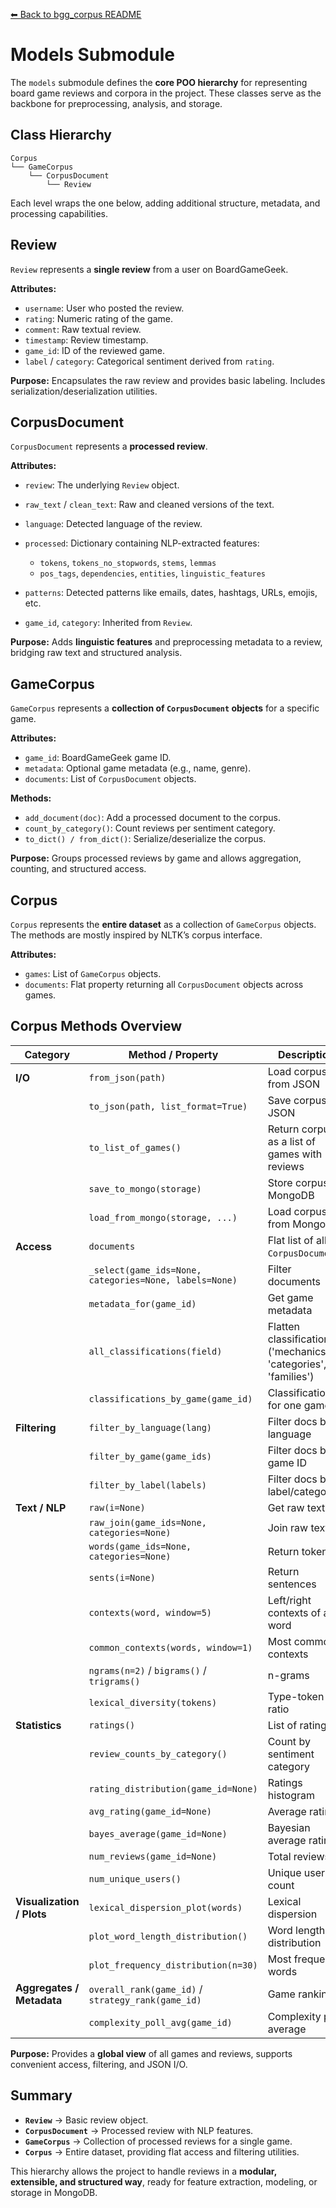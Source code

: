 [⬅ Back to bgg_corpus README](../README.md)

# Models Submodule

The `models` submodule defines the **core POO hierarchy** for representing board game reviews and corpora in the project. These classes serve as the backbone for preprocessing, analysis, and storage.

## Class Hierarchy

```
Corpus
└── GameCorpus
    └── CorpusDocument
        └── Review
```

Each level wraps the one below, adding additional structure, metadata, and processing capabilities.

## Review

`Review` represents a **single review** from a user on BoardGameGeek.

**Attributes:**

- `username`: User who posted the review.
- `rating`: Numeric rating of the game.
- `comment`: Raw textual review.
- `timestamp`: Review timestamp.
- `game_id`: ID of the reviewed game.
- `label` / `category`: Categorical sentiment derived from `rating`.

**Purpose:**
Encapsulates the raw review and provides basic labeling. Includes serialization/deserialization utilities.

## CorpusDocument

`CorpusDocument` represents a **processed review**.

**Attributes:**

- `review`: The underlying `Review` object.
- `raw_text` / `clean_text`: Raw and cleaned versions of the text.
- `language`: Detected language of the review.
- `processed`: Dictionary containing NLP-extracted features:

  - `tokens`, `tokens_no_stopwords`, `stems`, `lemmas`
  - `pos_tags`, `dependencies`, `entities`, `linguistic_features`

- `patterns`: Detected patterns like emails, dates, hashtags, URLs, emojis, etc.
- `game_id`, `category`: Inherited from `Review`.

**Purpose:**
Adds **linguistic features** and preprocessing metadata to a review, bridging raw text and structured analysis.

## GameCorpus

`GameCorpus` represents a **collection of `CorpusDocument` objects** for a specific game.

**Attributes:**

- `game_id`: BoardGameGeek game ID.
- `metadata`: Optional game metadata (e.g., name, genre).
- `documents`: List of `CorpusDocument` objects.

**Methods:**

- `add_document(doc)`: Add a processed document to the corpus.
- `count_by_category()`: Count reviews per sentiment category.
- `to_dict() / from_dict()`: Serialize/deserialize the corpus.

**Purpose:**
Groups processed reviews by game and allows aggregation, counting, and structured access.

## Corpus

`Corpus` represents the **entire dataset** as a collection of `GameCorpus` objects. The methods are mostly inspired
by NLTK’s corpus interface.

**Attributes:**

- `games`: List of `GameCorpus` objects.
- `documents`: Flat property returning all `CorpusDocument` objects across games.

## Corpus Methods Overview

| Category                  | Method / Property                                      | Description                                                     |
| ------------------------- | ------------------------------------------------------ | --------------------------------------------------------------- |
| **I/O**                   | `from_json(path)`                                      | Load corpus from JSON                                           |
|                           | `to_json(path, list_format=True)`                      | Save corpus to JSON                                             |
|                           | `to_list_of_games()`                                   | Return corpus as a list of games with reviews                   |
|                           | `save_to_mongo(storage)`                               | Store corpus in MongoDB                                         |
|                           | `load_from_mongo(storage, ...)`                        | Load corpus from MongoDB                                        |
| **Access**                | `documents`                                            | Flat list of all `CorpusDocument`s                              |
|                           | `_select(game_ids=None, categories=None, labels=None)` | Filter documents                                                |
|                           | `metadata_for(game_id)`                                | Get game metadata                                               |
|                           | `all_classifications(field)`                           | Flatten classifications ('mechanics', 'categories', 'families') |
|                           | `classifications_by_game(game_id)`                     | Classifications for one game                                    |
| **Filtering**             | `filter_by_language(lang)`                             | Filter docs by language                                         |
|                           | `filter_by_game(game_ids)`                             | Filter docs by game ID                                          |
|                           | `filter_by_label(labels)`                              | Filter docs by label/category                                   |
| **Text / NLP**            | `raw(i=None)`                                          | Get raw text                                                    |
|                           | `raw_join(game_ids=None, categories=None)`             | Join raw texts                                                  |
|                           | `words(game_ids=None, categories=None)`                | Return token list                                               |
|                           | `sents(i=None)`                                        | Return sentences                                                |
|                           | `contexts(word, window=5)`                             | Left/right contexts of a word                                   |
|                           | `common_contexts(words, window=1)`                     | Most common contexts                                            |
|                           | `ngrams(n=2)` / `bigrams()` / `trigrams()`             | n-grams                                                         |
|                           | `lexical_diversity(tokens)`                            | Type-token ratio                                                |
| **Statistics**            | `ratings()`                                            | List of ratings                                                 |
|                           | `review_counts_by_category()`                          | Count by sentiment category                                     |
|                           | `rating_distribution(game_id=None)`                    | Ratings histogram                                               |
|                           | `avg_rating(game_id=None)`                             | Average rating                                                  |
|                           | `bayes_average(game_id=None)`                          | Bayesian average rating                                         |
|                           | `num_reviews(game_id=None)`                            | Total reviews                                                   |
|                           | `num_unique_users()`                                   | Unique user count                                               |
| **Visualization / Plots** | `lexical_dispersion_plot(words)`                       | Lexical dispersion                                              |
|                           | `plot_word_length_distribution()`                      | Word length distribution                                        |
|                           | `plot_frequency_distribution(n=30)`                    | Most frequent words                                             |
| **Aggregates / Metadata** | `overall_rank(game_id)` / `strategy_rank(game_id)`     | Game rankings                                                   |
|                           | `complexity_poll_avg(game_id)`                         | Complexity poll average                                         |

**Purpose:**
Provides a **global view** of all games and reviews, supports convenient access, filtering, and JSON I/O.

## Summary

- **`Review`** → Basic review object.
- **`CorpusDocument`** → Processed review with NLP features.
- **`GameCorpus`** → Collection of processed reviews for a single game.
- **`Corpus`** → Entire dataset, providing flat access and filtering utilities.

This hierarchy allows the project to handle reviews in a **modular, extensible, and structured way**, ready for feature extraction, modeling, or storage in MongoDB.
